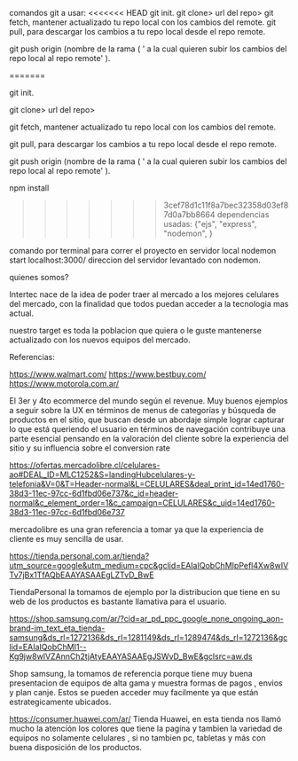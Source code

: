 comandos git a usar:
<<<<<<< HEAD
git init.
git clone> url del repo>
git fetch, mantener actualizado tu repo local con los cambios del remote.
git pull, para descargar los cambios a tu repo local desde el repo remote.

git push origin (nombre de la rama ( ' a la cual quieren subir los cambios del repo local al repo remote' ).

=======

git init.

git clone> url del repo>

git fetch, mantener actualizado tu repo local con los cambios del remote.

git pull, para descargar los cambios a tu repo local desde el repo remote.

git push origin (nombre de la rama ( ' a la cual quieren subir los cambios del repo local al repo remote' ).

npm install 

>>>>>>> 3cef78d1c11f8a7bec32358d03ef87d0a7bb8664
dependencias usadas:
{"ejs",
"express",
"nodemon", 
}

comando por terminal para correr el proyecto en servidor local
nodemon start
localhost:3000/ direccion del servidor levantado con nodemon.




















quienes somos?

Intertec nace de la idea de poder traer al mercado a los mejores celulares del mercado,
con la finalidad que todos puedan acceder a la tecnologia mas actual.

nuestro target es toda la poblacion que quiera o le guste mantenerse actualizado con los nuevos equipos del mercado.


Referencias:

https://www.walmart.com/
https://www.bestbuy.com/
https://www.motorola.com.ar/

El 3er y 4to ecommerce del mundo según el revenue. Muy buenos ejemplos a seguir sobre la UX en términos de menus de categorías y búsqueda de productos en el sitio, que buscan desde un abordaje simple lograr capturar lo que está queriendo el usuario en términos de navegación contribuye una parte esencial pensando en la valoración del cliente sobre la experiencia del sitio y su influencia sobre el conversion rate


https://ofertas.mercadolibre.cl/celulares-ao#DEAL_ID=MLC1252&S=landingHubcelulares-y-telefonia&V=0&T=Header-normal&L=CELULARES&deal_print_id=14ed1760-38d3-11ec-97cc-6d1fbd06e737&c_id=header-normal&c_element_order=1&c_campaign=CELULARES&c_uid=14ed1760-38d3-11ec-97cc-6d1fbd06e737

mercadolibre es una gran referencia a tomar ya que la experiencia de cliente es muy sencilla de usar.

https://tienda.personal.com.ar/tienda?utm_source=google&utm_medium=cpc&gclid=EAIaIQobChMIpPefl4Xw8wIVTv7jBx1TfAQbEAAYASAAEgLZTvD_BwE

TiendaPersonal la tomamos de ejemplo por la distribucion que tiene en su web de los productos es bastante llamativa para el usuario.

https://shop.samsung.com/ar/?cid=ar_pd_ppc_google_none_ongoing_aon-brand-im_text_eta_tienda-samsung&ds_rl=1272136&ds_rl=1281149&ds_rl=1289474&ds_rl=1272136&gclid=EAIaIQobChMI1--Kg9jw8wIVZAnnCh2tjAtyEAAYASAAEgJSWvD_BwE&gclsrc=aw.ds

Shop samsung, la tomamos de referencia porque tiene muy buena presentacion de equipos de alta gama y muestra formas de pagos , envios y plan canje. Estos se pueden acceder muy facilmente ya que están estrategicamente ubicados.

https://consumer.huawei.com/ar/
Tienda Huawei, en esta tienda nos llamó mucho la atención los colores que tiene la pagína y tambien la variedad de equipos no solamente celulares , si no tambien pc, tabletas y más con buena disposición de los productos. 


